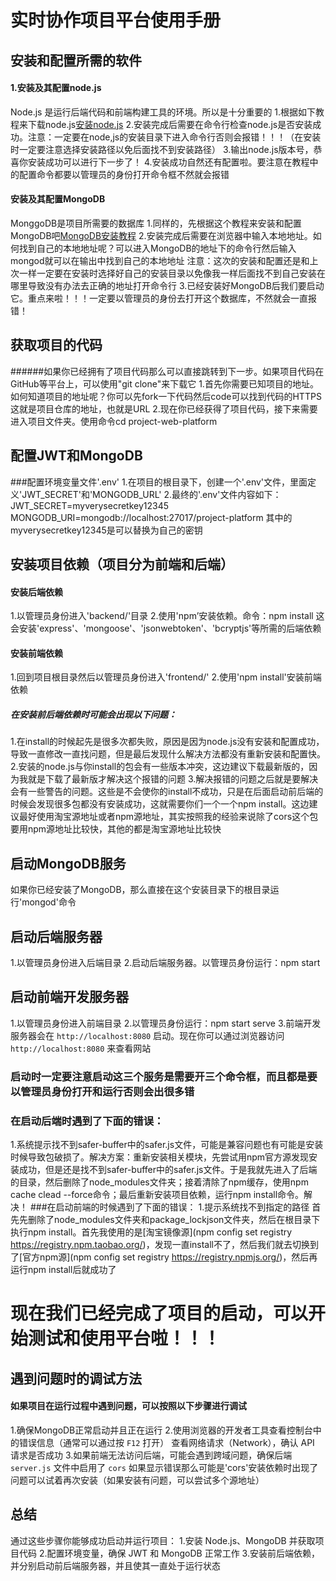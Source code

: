 # 实时协作项目平台使用手册
## 安装和配置所需的软件
#### 1.安装及其配置node.js
Node.js 是运行后端代码和前端构建工具的环境。所以是十分重要的
1.根据如下教程来下载node.js[安装node.js](http://blog.csdn.net/WHF__/article/details/129362462 "安装node.js")
2.安装完成后需要在命令行检查node.js是否安装成功。注意：一定要在node,js的安装目录下进入命令行否则会报错！！！（在安装时一定要注意选择安装路径以免后面找不到安装路径）
3.输出node.js版本号，恭喜你安装成功可以进行下一步了！
4.安装成功自然还有配置啦。要注意在教程中的配置命令都要以管理员的身份打开命令框不然就会报错
#### 安装及其配置MongoDB
MonggoDB是项目所需要的数据库
1.同样的，先根据这个教程来安装和配置MongoDB吧[MongoDB安装教程](http://blog.csdn.net/qq_48490554/article/details/137683278?utm_medium=distribute.pc_relevant.none-task-blog-2~default~baidujs_baidulandingword~default-5-137683278-blog-88371232.235^v43^pc_blog_bottom_relevance_base9&spm=1001.2101.3001.4242.4&utm_relevant_index=8 "MongoDB安装教程")
2.安装完成后需要在浏览器中输入本地地址。如何找到自己的本地地址呢？可以进入MongoDB的地址下的命令行然后输入mongod就可以在输出中找到自己的本地地址
注意：这次的安装和配置还是和上次一样一定要在安装时选择好自己的安装目录以免像我一样后面找不到自己安装在哪里导致没有办法去正确的地址打开命令行
3.已经安装好MongoDB后我们要启动它。重点来啦！！！一定要以管理员的身份去打开这个数据库，不然就会一直报错！
## 获取项目的代码
######如果你已经拥有了项目代码那么可以直接跳转到下一步。如果项目代码在GitHub等平台上，可以使用"git clone"来下载它
1.首先你需要已知项目的地址。如何知道项目的地址呢？你可以先fork一下代码然后code可以找到代码的HTTPS这就是项目仓库的地址，也就是URL
2.现在你已经获得了项目代码，接下来需要进入项目文件夹。使用命令cd project-web-platform
## 配置JWT和MongoDB
###配置环境变量文件'.env'
1.在项目的根目录下，创建一个'.env'文件，里面定义'JWT_SECRET'和'MONGODB_URL'
2.最终的'.env'文件内容如下：
JWT_SECRET=myverysecretkey12345
MONGODB_URI=mongodb://localhost:27017/project-platform
其中的myverysecretkey12345是可以替换为自己的密钥
## 安装项目依赖（项目分为前端和后端）
#### 安装后端依赖
1.以管理员身份进入'backend/'目录
2.使用'npm’安装依赖。命令：npm install
这会安装'express'、'mongoose'、'jsonwebtoken'、'bcryptjs'等所需的后端依赖
#### 安装前端依赖
1.回到项目根目录然后以管理员身份进入'frontend/'
2.使用'npm install'安装前端依赖
##### 在安装前后端依赖时可能会出现以下问题：
1.在install的时候起先是很多次都失败，原因是因为node.js没有安装和配置成功，导致一直修改一直找问题，但是最后发现什么解决方法都没有重新安装和配置快。
2.安装的node.js与你install的包会有一些版本冲突，这边建议下载最新版的，因为我就是下载了最新版才解决这个报错的问题
3.解决报错的问题之后就是要解决会有一些警告的问题。这些是不会使你的install不成功，只是在后面启动前后端的时候会发现很多包都没有安装成功，这就需要你们一个一个npm install。这边建议最好使用淘宝源地址或者npm源地址，其实按照我的经验来说除了cors这个包要用npm源地址比较快，其他的都是淘宝源地址比较快
## 启动MongoDB服务
如果你已经安装了MongoDB，那么直接在这个安装目录下的根目录运行'mongod'命令
## 启动后端服务器
1.以管理员身份进入后端目录
2.启动后端服务器。以管理员身份运行：npm start
## 启动前端开发服务器
1.以管理员身份进入前端目录
2.以管理员身份运行：npm start serve
3.前端开发服务器会在 `http://localhost:8080` 启动。现在你可以通过浏览器访问 `http://localhost:8080` 来查看网站
### 启动时一定要注意启动这三个服务是需要开三个命令框，而且都是要以管理员身份打开和运行否则会出很多错
### 在启动后端时遇到了下面的错误：
1.系统提示找不到safer-buffer中的safer.js文件，可能是兼容问题也有可能是安装时候导致包破损了。解决方案：重新安装相关模块，先尝试用npm官方源发现安装成功，但是还是找不到safer-buffer中的safer.js文件。于是我就先进入了后端的目录，然后删除了node_modules文件夹；接着清除了npm缓存，使用npm cache clead --force命令；最后重新安装项目依赖，运行npm install命令。解决！
###在启动前端的时候遇到了下面的错误：
1.提示系统找不到指定的路径
首先先删除了node_modules文件夹和package_lockjson文件夹，然后在根目录下执行npm install。首先我使用的是[淘宝镜像源](npm config set registry https://registry.npm.taobao.org/)，发现一直install不了，然后我们就去切换到了[官方npm源](npm config set registry https://registry.npmjs.org/)，然后再运行npm install后就成功了
# 现在我们已经完成了项目的启动，可以开始测试和使用平台啦！！！
## 遇到问题时的调试方法
#### 如果项目在运行过程中遇到问题，可以按照以下步骤进行调试
1.确保MongoDB正常启动并且正在运行
2.使用浏览器的开发者工具查看控制台中的错误信息（通常可以通过按 `F12` 打开）
查看网络请求（Network），确认 API 请求是否成功
3.如果前端无法访问后端，可能会遇到跨域问题，确保后端 `server.js` 文件中启用了 `cors`
如果显示错误那么可能是'cors'安装依赖时出现了问题可以试着再次安装（如果安装有问题，可以尝试多个源地址）
## 总结
通过这些步骤你能够成功启动并运行项目：
1.安装 Node.js、MongoDB 并获取项目代码
2.配置环境变量，确保 JWT 和 MongoDB 正常工作
3.安装前后端依赖，并分别启动前后端服务器，并且使其一直处于运行状态
